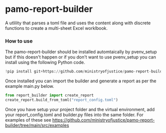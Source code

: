 # pamo-report-builder
A utlility that parses a toml file and uses the content along with discrete functions to create a multi-sheet Excel worklbook.
### How to use
The pamo-report-builder should be installed automtaically by pvenv_setup but if this doesn't happen or if you don't want to use pvenv_setup you can install using the following Python code.
```python
!pip install git+https://github.com/ministryofjustice/pamo-report-builder.git
```
Once installed you can import the builder and generate a report as per the example main.py below.
```python
from report_builder import create_report
create_report.build_from_toml("report_config.toml")
```
Once you have setup your project folder and the virtual environment, add your report_config.toml and builder.py files into the same folder.
For examples of these see https://github.com/ministryofjustice/pamo-report-builder/tree/main/src/examples
